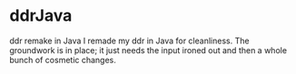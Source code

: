 # ddrJava
ddr remake in Java
I remade my ddr in Java for cleanliness. The groundwork is in place; it just needs the input ironed out and then a whole bunch of cosmetic changes.
